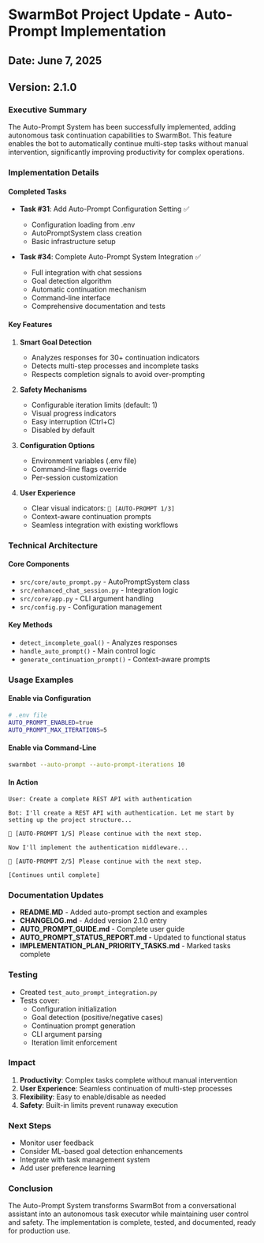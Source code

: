 # SwarmBot Project Update - Auto-Prompt Implementation

## Date: June 7, 2025
## Version: 2.1.0

### Executive Summary
The Auto-Prompt System has been successfully implemented, adding autonomous task continuation capabilities to SwarmBot. This feature enables the bot to automatically continue multi-step tasks without manual intervention, significantly improving productivity for complex operations.

### Implementation Details

#### Completed Tasks
- **Task #31**: Add Auto-Prompt Configuration Setting ✅
  - Configuration loading from .env
  - AutoPromptSystem class creation
  - Basic infrastructure setup
  
- **Task #34**: Complete Auto-Prompt System Integration ✅
  - Full integration with chat sessions
  - Goal detection algorithm
  - Automatic continuation mechanism
  - Command-line interface
  - Comprehensive documentation and tests

#### Key Features
1. **Smart Goal Detection**
   - Analyzes responses for 30+ continuation indicators
   - Detects multi-step processes and incomplete tasks
   - Respects completion signals to avoid over-prompting

2. **Safety Mechanisms**
   - Configurable iteration limits (default: 1)
   - Visual progress indicators
   - Easy interruption (Ctrl+C)
   - Disabled by default

3. **Configuration Options**
   - Environment variables (.env file)
   - Command-line flags override
   - Per-session customization

4. **User Experience**
   - Clear visual indicators: `🔄 [AUTO-PROMPT 1/3]`
   - Context-aware continuation prompts
   - Seamless integration with existing workflows

### Technical Architecture

#### Core Components
- `src/core/auto_prompt.py` - AutoPromptSystem class
- `src/enhanced_chat_session.py` - Integration logic
- `src/core/app.py` - CLI argument handling
- `src/config.py` - Configuration management

#### Key Methods
- `detect_incomplete_goal()` - Analyzes responses
- `handle_auto_prompt()` - Main control logic
- `generate_continuation_prompt()` - Context-aware prompts

### Usage Examples

#### Enable via Configuration
```bash
# .env file
AUTO_PROMPT_ENABLED=true
AUTO_PROMPT_MAX_ITERATIONS=5
```

#### Enable via Command-Line
```bash
swarmbot --auto-prompt --auto-prompt-iterations 10
```

#### In Action
```
User: Create a complete REST API with authentication

Bot: I'll create a REST API with authentication. Let me start by setting up the project structure...

🔄 [AUTO-PROMPT 1/5] Please continue with the next step.

Now I'll implement the authentication middleware...

🔄 [AUTO-PROMPT 2/5] Please continue with the next step.

[Continues until complete]
```

### Documentation Updates
- **README.MD** - Added auto-prompt section and examples
- **CHANGELOG.md** - Added version 2.1.0 entry
- **AUTO_PROMPT_GUIDE.md** - Complete user guide
- **AUTO_PROMPT_STATUS_REPORT.md** - Updated to functional status
- **IMPLEMENTATION_PLAN_PRIORITY_TASKS.md** - Marked tasks complete

### Testing
- Created `test_auto_prompt_integration.py`
- Tests cover:
  - Configuration initialization
  - Goal detection (positive/negative cases)
  - Continuation prompt generation
  - CLI argument parsing
  - Iteration limit enforcement

### Impact
1. **Productivity**: Complex tasks complete without manual intervention
2. **User Experience**: Seamless continuation of multi-step processes
3. **Flexibility**: Easy to enable/disable as needed
4. **Safety**: Built-in limits prevent runaway execution

### Next Steps
- Monitor user feedback
- Consider ML-based goal detection enhancements
- Integrate with task management system
- Add user preference learning

### Conclusion
The Auto-Prompt System transforms SwarmBot from a conversational assistant into an autonomous task executor while maintaining user control and safety. The implementation is complete, tested, and documented, ready for production use.

